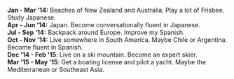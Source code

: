 **Jan - Mar '14:** Beaches of New Zealand and Australia. Play a lot of Frisbee. Study Japanese.<br>
**Apr - Jun '14:** Japan. Become conversationally fluent in Japanese.<br>
**Jul - Sep '14:** Backpack around Europe. Improve my Spanish.<br>
**Oct - Nov '14:** Live somewhere in South America. Maybe Chile or Argentina. Become fluent in Spanish.<br>
**Dec '14 - Feb '15**: Live on a ski mountain. Become an expert skier.<br>
**Mar '15 - May '15**: Get a boating license and pilot a yacht. Maybe the Mediterranean or Southeast Asia.